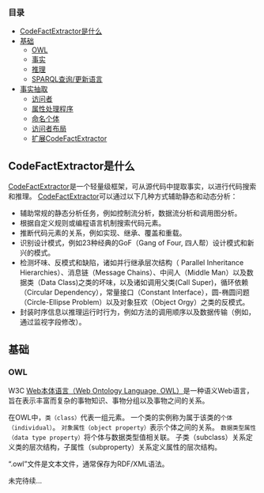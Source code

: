 
### 目录
- [CodeFactExtractor是什么](#CodeFactExtractor是什么)
- [基础](#基础)
    - [OWL](#owl)
    - [事实](#事实)
    - [推理](#推理)
    - [SPARQL查询/更新语言](#SPARQL查询-更新语言)
- [事实抽取](#事实抽取)
    - [访问者](#访问者)
    - [属性处理程序](#属性处理程序)
    - [命名个体](#命名个体)
    - [访问者布局](#访问者)
    - [扩展CodeFactExtractor](#扩展codefactextractor)

CodeFactExtractor是什么
----------
[CodeFactExtractor](https://github.com/Megre/CodeFactExtractor)是一个轻量级框架，可从源代码中提取事实，以进行代码搜索和推理。 [CodeFactExtractor](https://github.com/Megre/CodeFactExtractor)可以通过以下几种方式辅助静态和动态分析：

- 辅助常规的静态分析任务，例如控制流分析，数据流分析和调用图分析。
- 根据自定义规则或编程语言机制搜索代码元素。
- 推断代码元素的关系，例如实现、继承、覆盖和重载。
- 识别设计模式，例如23种经典的GoF（Gang of Four, 四人帮）设计模式和新兴的模式。
- 检测坏味、反模式和缺陷，诸如并行继承层次结构（
Parallel Inheritance Hierarchies）、消息链（Message Chains）、中间人（Middle Man）以及数据类（Data Class)之类的坏味，以及诸如调用父类(Call Super)，循环依赖（Circular Dependency），常量接口（Constant Interface），圆-椭圆问题（Circle-Ellipse Problem）以及对象狂欢（Object Orgy）之类的反模式。
- 封装时序信息以推理运行时行为，例如方法的调用顺序以及数据传输（例如，通过监视字段修改）。

基础
----------
### OWL
W3C <a href="https://www.w3.org/2001/sw/wiki/OWL"> Web本体语言（Web Ontology Language, OWL）</a>是一种语义Web语言，旨在表示丰富而复杂的事物知识、事物分组以及事物之间的关系。

在OWL中，`类（class）`代表一组元素。 一个类的实例称为属于该类的`个体（individual）`。 `对象属性（object property）`表示个体之间的关系。 `数据类型属性（data type property）`将个体与数据类型值相关联。 子类（subclass）关系定义类的层次结构，子属性（subproperty）关系定义属性的层次结构。

“.owl”文件是文本文件，通常保存为RDF/XML语法。

未完待续...

